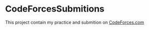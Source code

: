 # CodeForcesSubmitions

This project contain my practice and submition on [CodeForces.com](http://codeforces.com)
